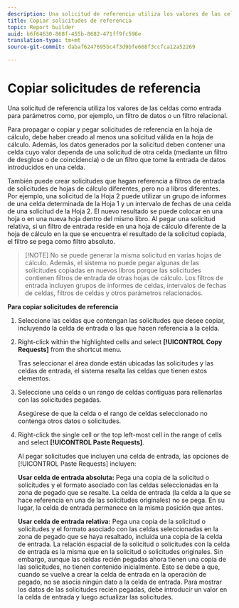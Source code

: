 ```yaml
---
description: Una solicitud de referencia utiliza los valores de las celdas como entrada para parámetros como, por ejemplo, un filtro de datos o un filtro relacional.
title: Copiar solicitudes de referencia
topic: Report builder
uuid: b6f64630-868f-455b-8682-471ff9fc596e
translation-type: tm+mt
source-git-commit: dabaf6247695bc4f3d9bfe668f3ccfca12a52269

---
```



# Copiar solicitudes de referencia

Una solicitud de referencia utiliza los valores de las celdas como entrada para parámetros como, por ejemplo, un filtro de datos o un filtro relacional.

Para propagar o copiar y pegar solicitudes de referencia en la hoja de cálculo, debe haber creado al menos una solicitud válida en la hoja de cálculo. Además, los datos generados por la solicitud deben contener una celda cuyo valor dependa de una solicitud de otra celda (mediante un filtro de desglose o de coincidencia) o de un filtro que tome la entrada de datos introducidos en una celda.

También puede crear solicitudes que hagan referencia a filtros de entrada de solicitudes de hojas de cálculo diferentes, pero no a libros diferentes. Por ejemplo, una solicitud de la Hoja 2 puede utilizar un grupo de informes de una celda determinada de la Hoja 1 y un intervalo de fechas de una celda de una solicitud de la Hoja 2. El nuevo resultado se puede colocar en una hoja o en una nueva hoja dentro del mismo libro. Al pegar una solicitud relativa, si un filtro de entrada reside en una hoja de cálculo diferente de la hoja de cálculo en la que se encuentra el resultado de la solicitud copiada, el filtro se pega como filtro absoluto.

>[!NOTE] No se puede generar la misma solicitud en varias hojas de cálculo. Además, el sistema no puede pegar algunas de las solicitudes copiadas en nuevos libros porque las solicitudes contienen filtros de entrada de otras hojas de cálculo. Los filtros de entrada incluyen grupos de informes de celdas, intervalos de fechas de celdas, filtros de celdas y otros parámetros relacionados.

**Para copiar solicitudes de referencia**

1. Seleccione las celdas que contengan las solicitudes que desee copiar, incluyendo la celda de entrada o las que hacen referencia a la celda.
1. Right-click within the highlighted cells and select **[!UICONTROL Copy Requests]** from the shortcut menu.

   Tras seleccionar el área donde están ubicadas las solicitudes y las celdas de entrada, el sistema resalta las celdas que tienen estos elementos.
1. Seleccione una celda o un rango de celdas contiguas para rellenarlas con las solicitudes pegadas.

   Asegúrese de que la celda o el rango de celdas seleccionado no contenga otros datos o solicitudes.
1. Right-click the single cell or the top left-most cell in the range of cells and select **[!UICONTROL Paste Requests]**.

   Al pegar solicitudes que incluyen una celda de entrada, las opciones de [!UICONTROL Paste Requests] incluyen:

   **Usar celda de entrada absoluta:** Pega una copia de la solicitud o solicitudes y el formato asociado con las celdas seleccionadas en la zona de pegado que se resalte. La celda de entrada (la celda a la que se hace referencia en una de las solicitudes originales) no se pega. En su lugar, la celda de entrada permanece en la misma posición que antes.

   **Usar celda de entrada relativa:** Pega una copia de la solicitud o solicitudes y el formato asociado con las celdas seleccionadas en la zona de pegado que se haya resaltado, incluida una copia de la celda de entrada. La relación espacial de la solicitud o solicitudes con la celda de entrada es la misma que en la solicitud o solicitudes originales. Sin embargo, aunque las celdas recién pegadas ahora tienen una copia de las solicitudes, no tienen contenido inicialmente. Esto se debe a que, cuando se vuelve a crear la celda de entrada en la operación de pegado, no se asocia ningún dato a la celda de entrada. Para mostrar los datos de las solicitudes recién pegadas, debe introducir un valor en la celda de entrada y luego actualizar las solicitudes.
